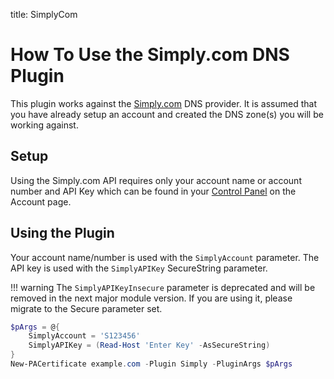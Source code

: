 title: SimplyCom

# How To Use the Simply.com DNS Plugin

This plugin works against the [Simply.com](https://www.simply.com/) DNS provider. It is assumed that you have already setup an account and created the DNS zone(s) you will be working against.

## Setup

Using the Simply.com API requires only your account name or account number and API Key which can be found in your [Control Panel](https://www.simply.com/controlpanel/) on the Account page.

## Using the Plugin

Your account name/number is used with the `SimplyAccount` parameter. The API key is used with the `SimplyAPIKey` SecureString parameter.

!!! warning
    The `SimplyAPIKeyInsecure` parameter is deprecated and will be removed in the next major module version. If you are using it, please migrate to the Secure parameter set.

```powershell
$pArgs = @{
    SimplyAccount = 'S123456'
    SimplyAPIKey = (Read-Host 'Enter Key' -AsSecureString)
}
New-PACertificate example.com -Plugin Simply -PluginArgs $pArgs
```
